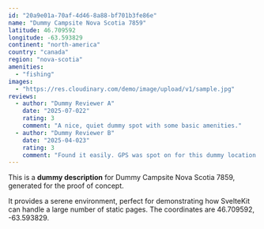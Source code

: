```yaml
---
id: "20a9e01a-70af-4d46-8a88-bf701b3fe86e"
name: "Dummy Campsite Nova Scotia 7859"
latitude: 46.709592
longitude: -63.593829
continent: "north-america"
country: "canada"
region: "nova-scotia"
amenities:
  - "fishing"
images:
  - "https://res.cloudinary.com/demo/image/upload/v1/sample.jpg"
reviews:
  - author: "Dummy Reviewer A"
    date: "2025-07-022"
    rating: 3
    comment: "A nice, quiet dummy spot with some basic amenities."
  - author: "Dummy Reviewer B"
    date: "2025-04-023"
    rating: 3
    comment: "Found it easily. GPS was spot on for this dummy location."
---
```


This is a **dummy description** for Dummy Campsite Nova Scotia 7859, generated for the proof of concept.

It provides a serene environment, perfect for demonstrating how SvelteKit can handle a large number of static pages. The coordinates are 46.709592, -63.593829.

